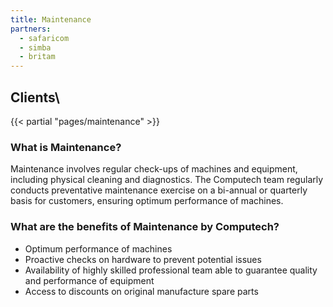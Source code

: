 ```yaml
---
title: Maintenance
partners: 
  - safaricom
  - simba
  - britam
---
```


## Clients\

{{< partial "pages/maintenance" >}}

### What is Maintenance?

Maintenance involves regular check-ups of machines and equipment, including physical cleaning and diagnostics. The Computech team regularly conducts preventative maintenance exercise on a bi-annual or quarterly basis for customers, ensuring optimum performance of machines.

### What are the benefits of Maintenance by Computech?

* Optimum performance of machines
* Proactive checks on hardware to prevent potential issues
* Availability of highly skilled professional team able to guarantee quality and performance of equipment
* Access to discounts on original manufacture spare parts
